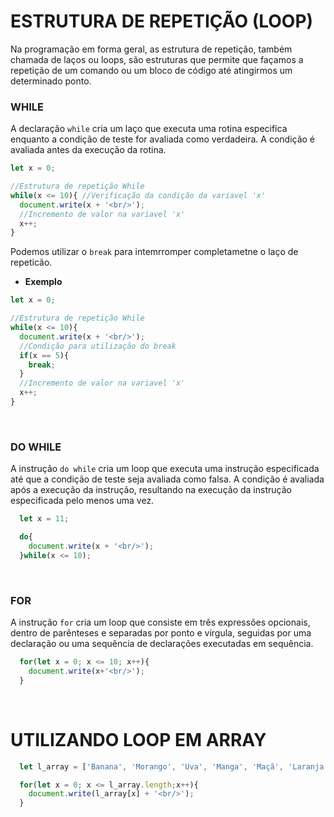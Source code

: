 # ESTRUTURA DE REPETIÇÃO (LOOP)
Na programação em forma geral, as estrutura de repetição, também chamada de laços ou loops, são estruturas que permite que façamos a repetição de um comando ou um bloco de código até atingirmos um determinado ponto.

### WHILE
A declaração `while` cria um laço que executa uma rotina especifica enquanto a condição de teste for avaliada como verdadeira. A condição é avaliada antes da execução da rotina. 

  ```js
  let x = 0;

  //Estrutura de repetição While
  while(x <= 10){ //Verificação da condição da variavel 'x'
    document.write(x + '<br/>');
    //Incremento de valor na variavel 'x'
    x++;
  }
  ```
  Podemos utilizar o `break` para intemrromper completametne o laço de repeticão.

  * **Exemplo**
  ```js
  let x = 0;

  //Estrutura de repetição While
  while(x <= 10){
    document.write(x + '<br/>');
    //Condição para utilização do break
    if(x == 5){
      break;
    }
    //Incremento de valor na variavel 'x'
    x++;
  }
  ```
<br>

### DO WHILE

A instrução `do while` cria um loop que executa uma instrução especificada até que a condição de teste seja avaliada como falsa. A condição é avaliada após a execução da instrução, resultando na execução da instrução especificada pelo menos uma vez.

```js
  let x = 11;

  do{
    document.write(x + '<br/>');
  }while(x <= 10);
```

<br>

### FOR

A instrução `for` cria um loop que consiste em três expressões opcionais, dentro de parênteses e separadas por ponto e vírgula, seguidas por uma declaração ou uma sequência de declarações executadas em sequência.

```js
  for(let x = 0; x <= 10; x++){
    document.write(x+'<br/>');
  }
```
<br>

# UTILIZANDO LOOP EM ARRAY

```js
  let l_array = ['Banana', 'Morango', 'Uva', 'Manga', 'Maçã', 'Laranja'];

  for(let x = 0; x <= l_array.length;x++){
    document.write(l_array[x] + '<br/>');
  }
```  
